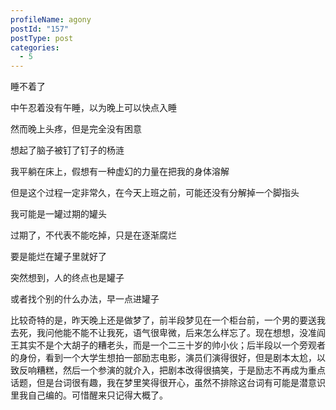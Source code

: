 ```yaml
---
profileName: agony
postId: "157"
postType: post
categories:
  - 5
---
```

睡不着了

中午忍着没有午睡，以为晚上可以快点入睡

然而晚上头疼，但是完全没有困意

想起了脑子被钉了钉子的杨涟

我平躺在床上，假想有一种虚幻的力量在把我的身体溶解

但是这个过程一定非常久，在今天上班之前，可能还没有分解掉一个脚指头

我可能是一罐过期的罐头

过期了，不代表不能吃掉，只是在逐渐腐烂

要是能烂在罐子里就好了

突然想到，人的终点也是罐子

或者找个别的什么办法，早一点进罐子

比较奇特的是，昨天晚上还是做梦了，前半段梦见在一个柜台前，一个男的要送我去死，我问他能不能不让我死，语气很卑微，后来怎么样忘了。现在想想，没准阎王其实不是个大胡子的糟老头，而是一个二三十岁的帅小伙；后半段以一个旁观者的身份，看到一个大学生想拍一部励志电影，演员们演得很好，但是剧本太尬，以致反响糟糕，然后一个参演的就介入，把剧本改得很搞笑，于是励志不再成为重点话题，但是台词很有趣，我在梦里笑得很开心，虽然不排除这台词有可能是潜意识里我自己编的。可惜醒来只记得大概了。